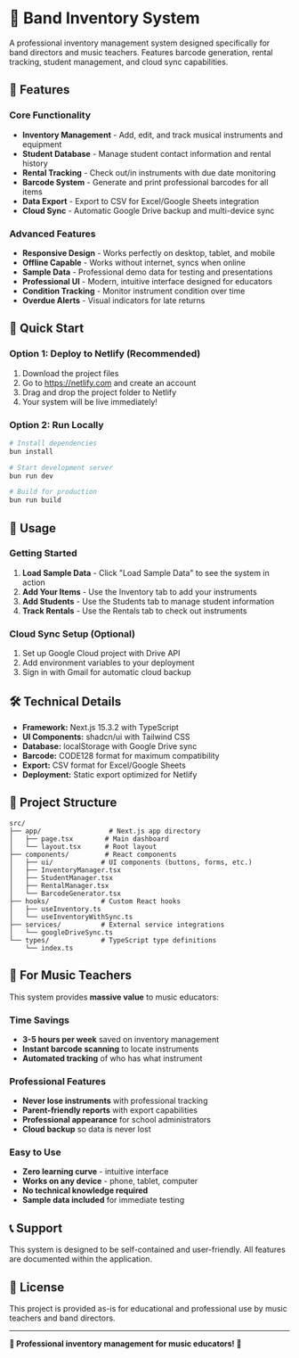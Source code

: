 # 🎵 Band Inventory System

A professional inventory management system designed specifically for band directors and music teachers. Features barcode generation, rental tracking, student management, and cloud sync capabilities.

## 🌟 Features

### Core Functionality
- **Inventory Management** - Add, edit, and track musical instruments and equipment
- **Student Database** - Manage student contact information and rental history
- **Rental Tracking** - Check out/in instruments with due date monitoring
- **Barcode System** - Generate and print professional barcodes for all items
- **Data Export** - Export to CSV for Excel/Google Sheets integration
- **Cloud Sync** - Automatic Google Drive backup and multi-device sync

### Advanced Features
- **Responsive Design** - Works perfectly on desktop, tablet, and mobile
- **Offline Capable** - Works without internet, syncs when online
- **Sample Data** - Professional demo data for testing and presentations
- **Professional UI** - Modern, intuitive interface designed for educators
- **Condition Tracking** - Monitor instrument condition over time
- **Overdue Alerts** - Visual indicators for late returns

## 🚀 Quick Start

### Option 1: Deploy to Netlify (Recommended)
1. Download the project files
2. Go to https://netlify.com and create an account
3. Drag and drop the project folder to Netlify
4. Your system will be live immediately!

### Option 2: Run Locally
```bash
# Install dependencies
bun install

# Start development server
bun run dev

# Build for production
bun run build
```

## 📱 Usage

### Getting Started
1. **Load Sample Data** - Click "Load Sample Data" to see the system in action
2. **Add Your Items** - Use the Inventory tab to add your instruments
3. **Add Students** - Use the Students tab to manage student information
4. **Track Rentals** - Use the Rentals tab to check out instruments

### Cloud Sync Setup (Optional)
1. Set up Google Cloud project with Drive API
2. Add environment variables to your deployment
3. Sign in with Gmail for automatic cloud backup

## 🛠 Technical Details

- **Framework:** Next.js 15.3.2 with TypeScript
- **UI Components:** shadcn/ui with Tailwind CSS
- **Database:** localStorage with Google Drive sync
- **Barcode:** CODE128 format for maximum compatibility
- **Export:** CSV format for Excel/Google Sheets
- **Deployment:** Static export optimized for Netlify

## 📁 Project Structure

```
src/
├── app/                 # Next.js app directory
│   ├── page.tsx        # Main dashboard
│   └── layout.tsx      # Root layout
├── components/         # React components
│   ├── ui/            # UI components (buttons, forms, etc.)
│   ├── InventoryManager.tsx
│   ├── StudentManager.tsx
│   ├── RentalManager.tsx
│   └── BarcodeGenerator.tsx
├── hooks/             # Custom React hooks
│   ├── useInventory.ts
│   └── useInventoryWithSync.ts
├── services/          # External service integrations
│   └── googleDriveSync.ts
└── types/             # TypeScript type definitions
    └── index.ts
```

## 🎯 For Music Teachers

This system provides **massive value** to music educators:

### Time Savings
- **3-5 hours per week** saved on inventory management
- **Instant barcode scanning** to locate instruments
- **Automated tracking** of who has what instrument

### Professional Features
- **Never lose instruments** with professional tracking
- **Parent-friendly reports** with export capabilities
- **Professional appearance** for school administrators
- **Cloud backup** so data is never lost

### Easy to Use
- **Zero learning curve** - intuitive interface
- **Works on any device** - phone, tablet, computer
- **No technical knowledge required**
- **Sample data included** for immediate testing

## 📞 Support

This system is designed to be self-contained and user-friendly. All features are documented within the application.

## 📄 License

This project is provided as-is for educational and professional use by music teachers and band directors.

---

**🎺 Professional inventory management for music educators! 🎷**
